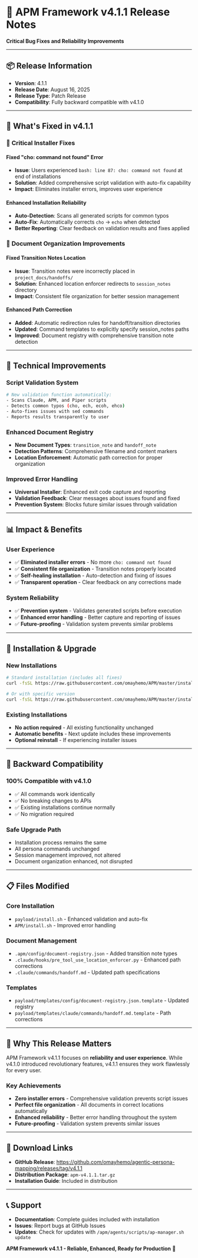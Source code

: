 # 🚀 APM Framework v4.1.1 Release Notes

**Critical Bug Fixes and Reliability Improvements**

---

## 📦 Release Information

- **Version**: 4.1.1
- **Release Date**: August 16, 2025
- **Release Type**: Patch Release
- **Compatibility**: Fully backward compatible with v4.1.0

---

## 🎯 What's Fixed in v4.1.1

### 🔧 **Critical Installer Fixes**

#### Fixed "cho: command not found" Error
- **Issue**: Users experienced `bash: line 87: cho: command not found` at end of installations
- **Solution**: Added comprehensive script validation with auto-fix capability
- **Impact**: Eliminates installer errors, improves user experience

#### Enhanced Installation Reliability
- **Auto-Detection**: Scans all generated scripts for common typos
- **Auto-Fix**: Automatically corrects `cho` → `echo` when detected
- **Better Reporting**: Clear feedback on validation results and fixes applied

### 📁 **Document Organization Improvements**

#### Fixed Transition Notes Location  
- **Issue**: Transition notes were incorrectly placed in `project_docs/handoffs/`
- **Solution**: Enhanced location enforcer redirects to `session_notes` directory
- **Impact**: Consistent file organization for better session management

#### Enhanced Path Correction
- **Added**: Automatic redirection rules for handoff/transition directories
- **Updated**: Command templates to explicitly specify session_notes paths
- **Improved**: Document registry with comprehensive transition note detection

---

## 🔧 Technical Improvements

### **Script Validation System**
```bash
# New validation function automatically:
- Scans Claude, APM, and Piper scripts
- Detects common typos (cho, ech, ecoh, ehco)
- Auto-fixes issues with sed commands
- Reports results transparently to user
```

### **Enhanced Document Registry**
- **New Document Types**: `transition_note` and `handoff_note`
- **Detection Patterns**: Comprehensive filename and content markers
- **Location Enforcement**: Automatic path correction for proper organization

### **Improved Error Handling**
- **Universal Installer**: Enhanced exit code capture and reporting
- **Validation Feedback**: Clear messages about issues found and fixed
- **Prevention System**: Blocks future similar issues through validation

---

## 📊 Impact & Benefits

### **User Experience**
- ✅ **Eliminated installer errors** - No more `cho: command not found`
- ✅ **Consistent file organization** - Transition notes properly located  
- ✅ **Self-healing installation** - Auto-detection and fixing of issues
- ✅ **Transparent operation** - Clear feedback on any corrections made

### **System Reliability**
- ✅ **Prevention system** - Validates generated scripts before execution
- ✅ **Enhanced error handling** - Better capture and reporting of issues
- ✅ **Future-proofing** - Validation system prevents similar problems

---

## 🚀 Installation & Upgrade

### **New Installations**
```bash
# Standard installation (includes all fixes)
curl -fsSL https://raw.githubusercontent.com/omayhemo/APM/master/install.sh | bash -s -- --defaults

# Or with specific version
curl -fsSL https://raw.githubusercontent.com/omayhemo/APM/master/install.sh | bash -s -- --version 4.1.1 --defaults
```

### **Existing Installations**
- **No action required** - All existing functionality unchanged
- **Automatic benefits** - Next update includes these improvements
- **Optional reinstall** - If experiencing installer issues

---

## 🔄 Backward Compatibility

### **100% Compatible with v4.1.0**
- ✅ All commands work identically
- ✅ No breaking changes to APIs
- ✅ Existing installations continue normally
- ✅ No migration required

### **Safe Upgrade Path**
- Installation process remains the same
- All persona commands unchanged
- Session management improved, not altered
- Document organization enhanced, not disrupted

---

## 📋 Files Modified

### **Core Installation**
- `payload/install.sh` - Enhanced validation and auto-fix
- `APM/install.sh` - Improved error handling

### **Document Management**
- `.apm/config/document-registry.json` - Added transition note types
- `.claude/hooks/pre_tool_use_location_enforcer.py` - Enhanced path corrections
- `.claude/commands/handoff.md` - Updated path specifications

### **Templates**
- `payload/templates/config/document-registry.json.template` - Updated registry
- `payload/templates/claude/commands/handoff.md.template` - Path corrections

---

## 🎉 Why This Release Matters

APM Framework v4.1.1 focuses on **reliability and user experience**. While v4.1.0 introduced revolutionary features, v4.1.1 ensures they work flawlessly for every user.

### **Key Achievements**
- **Zero installer errors** - Comprehensive validation prevents script issues
- **Perfect file organization** - All documents in correct locations automatically  
- **Enhanced reliability** - Better error handling throughout the system
- **Future-proofing** - Validation system prevents similar issues

---

## 🔗 Download Links

- **GitHub Release**: https://github.com/omayhemo/agentic-persona-mapping/releases/tag/v4.1.1
- **Distribution Package**: `apm-v4.1.1.tar.gz`
- **Installation Guide**: Included in distribution

---

## 📞 Support

- **Documentation**: Complete guides included with installation
- **Issues**: Report bugs at GitHub Issues
- **Updates**: Check for updates with `/apm/agents/scripts/ap-manager.sh update`

**APM Framework v4.1.1 - Reliable, Enhanced, Ready for Production** 🚀